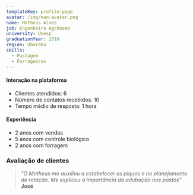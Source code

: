 ```yaml
---
templateKey: profile-page
avatar: /img/man-avatar.png
name: Matheus Alves
job: Engenheiro Agrônomo
university: Unesp
graduationYear: 2010
region: Uberaba
skills:
  - Pastagem
  - Forrageiras
---
```

#### Interação na plataforma

* Clientes atendidos: 6
* Número de contatos recebidos: 10
* Tempo médio de resposta: 1 hora

#### Experiência

* 2 anos com vendas
* 5 anos com controle biológico
* 2 anos com forragem

### Avaliação de clientes

> _"O Matheus me auxiliou a estabelecer os piques e no planejamento de rotação. Me explicou a importância da adubação nos pastos"_ **José**
